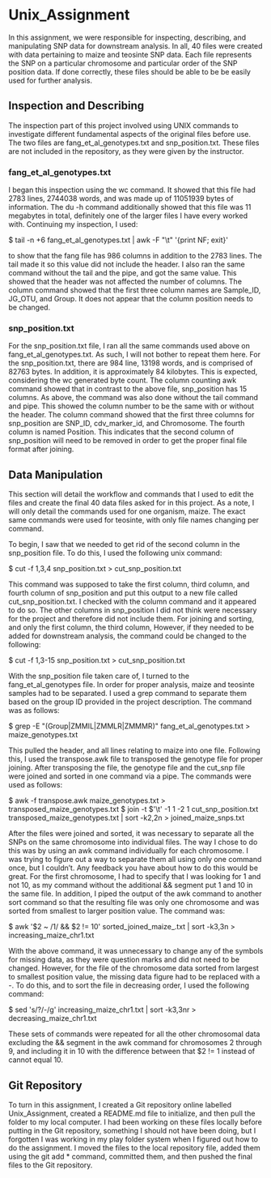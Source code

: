 # Unix_Assignment

In this assignment, we were responsible for inspecting, describing, and manipulating SNP data for downstream analysis. In all, 40 files were created with data pertaining to maize and teosinte SNP data. Each file represents the SNP on a particular chromosome and particular order of the SNP position data. If done correctly, these files should be able to be be easily used for further analysis.

## Inspection and Describing

The inspection part of this project involved using UNIX commands to investigate different fundamental aspects of the original files before use. The two files are fang_et_al_genotypes.txt and snp_position.txt. These files are not included in the repository, as they were given by the instructor.

### fang_et_al_genotypes.txt

I began this inspection using the wc command. It showed that this file had 2783 lines, 2744038 words, and was made up of 11051939 bytes of information. The du -h command additionally showed that this file was 11 megabytes in total, definitely one of the larger files I have every worked with. Continuing my inspection, I used:

$ tail -n +6 fang_et_al_genotypes.txt | awk -F "\t" '{print NF; exit}' 

to show that the fang file has 986 columns in addition to the 2783 lines. The tail made it so this value did not include the header. I also ran the same command without the tail and the pipe, and got the same value. This showed that the header was not affected the number of columns. The column command showed that the first three column names are Sample_ID, JG_OTU, and Group. It does not appear that the column position needs to be changed. 

### snp_position.txt

For the snp_position.txt file, I ran all the same commands used above on fang_et_al_genotypes.txt. As such, I will not bother to repeat them here. For the snp_position.txt, there are 984 line, 13198 words, and is comprised of 82763 bytes. In addition, it is approximately 84 kilobytes. This is expected, considering the wc generated byte count. The column counting awk command showed that in contrast to the above file, snp_position has 15 columns. As above, the command was also done without the tail command and pipe. This showed the column number to be the same with or without the header. The column command showed that the first three columns for snp_position are SNP_ID, cdv_marker_id, and Chromosome. The fourth column is named Position. This indicates that the second column of snp_position will need to be removed in order to get the proper final file format after joining.

## Data Manipulation

This section will detail the workflow and commands that I used to edit the files and create the final 40 data files asked for in this project. As a note, I will only detail the commands used for one organism, maize. The exact same commands were used for teosinte, with only file names changing per command. 

To begin, I saw that we needed to get rid of the second column in the snp_position file. To do this, I used the following unix command:

$ cut -f 1,3,4 snp_position.txt > cut_snp_position.txt

This command was supposed to take the first column, third column, and fourth column of snp_position and put this output to a new file called cut_snp_position.txt. I checked with the column command and it appeared to do so. The other columns in snp_position I did not think were necessary for the project and therefore did not include them. For joining and sorting, and only the first column, the third column, However, if they needed to be added for downstream analysis, the command could be changed to the following:

$ cut -f 1,3-15 snp_position.txt > cut_snp_position.txt

With the snp_position file taken care of, I turned to the fang_et_al_genotypes file. In order for proper analysis, maize and teosinte samples had to be separated. I used a grep command to separate them based on the group ID provided in the project description. The command was as follows:

$ grep -E "(Group|ZMMIL|ZMMLR|ZMMMR)" fang_et_al_genotypes.txt > maize_genotypes.txt

This pulled the header, and all lines relating to maize into one file. Following this, I used the transpose.awk file to transposed the genotype file for proper joining. After transposing the file, the genotype file and the cut_snp file were joined and sorted in one command via a pipe. The commands were used as follows:

$ awk -f transpose.awk maize_genotypes.txt > transposed_maize_genotypes.txt
$ join -t $'\t' -1 1 -2 1 cut_snp_position.txt transposed_maize_genotypes.txt | sort -k2,2n > joined_maize_snps.txt

After the files were joined and sorted, it was necessary to separate all the SNPs on the same chromosome into individual files. The way I chose to do this was by using an awk command individually for each chromosome. I was trying to figure out a way to separate them all using only one command once, but I couldn’t. Any feedback you have about how to do this would be great. For the first chromosome, I had to specify that I was looking for 1 and not 10, as my command without the additional && segment put 1 and 10 in the same file. In addition, I piped the output of the awk command to another sort command so that the resulting file was only one chromosome and was sorted from smallest to larger position value. The command was:

$ awk '$2 ~ /1/ && $2 != 10' sorted_joined_maize_.txt | sort -k3,3n > increasing_maize_chr1.txt

With the above command, it was unnecessary to change any of the symbols for missing data, as they were question marks and did not need to be changed. However, for the file of the chromosome data sorted from largest to smallest position value, the missing data figure had to be replaced with a -. To do this, and to sort the file in decreasing order, I used the following command:

$ sed 's/?/-/g' increasing_maize_chr1.txt | sort -k3,3nr > decreasing_maize_chr1.txt

These sets of commands were repeated for all the other chromosomal data excluding the && segment in the awk command for chromosomes 2 through 9, and including it in 10 with the difference between that $2 != 1 instead of cannot equal 10. 

## Git Repository

To turn in this assignment, I created a Git repository online labelled Unix_Assignment, created a README.md file to initialize, and then pull the folder to my local computer. I had been working on these files locally before putting in the Git repository, something I should not have been doing, but I forgotten I was working in my play folder system when I figured out how to do the assignment. I moved the files to the local repository file, added them using the git add * command, committed them, and then pushed the final files to the Git repository.